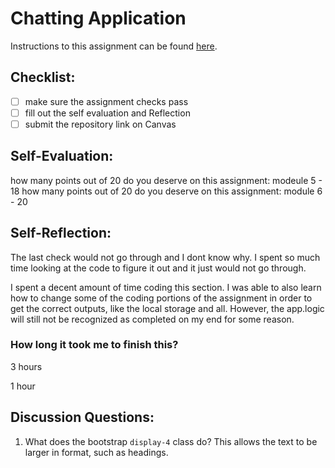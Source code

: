 Chatting Application
=====================
Instructions to this assignment can be found [here](https://it3049c.github.io/coursework/labs/chatting-app).

## Checklist:
- [ ] make sure the assignment checks pass
- [ ] fill out the self evaluation and Reflection
- [ ] submit the repository link on Canvas

## Self-Evaluation:
how many points out of 20 do you deserve on this assignment: modeule 5 - 18
how many points out of 20 do you deserve on this assignment: module 6 - 20

## Self-Reflection:
<!-- Write your self-reflection under this line -->
The last check would not go through and I dont know why. I spent so much time looking at the code to figure it out and it just would not go through. 

I spent a decent amount of time coding this section. I was able to also learn how to change some of the coding portions of the assignment in order to get the correct outputs, like the local storage and all. However, the app.logic will still not be recognized as completed on my end for some reason. 
### How long it took me to finish this?
3 hours

1 hour

## Discussion Questions:
1. What does the bootstrap `display-4` class do? This allows the text to be larger in format, such as headings. 